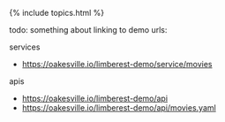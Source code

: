 {% include topics.html %}

todo: something about linking to demo urls:

services
 - <https://oakesville.io/limberest-demo/service/movies>

apis
 - <https://oakesville.io/limberest-demo/api>   
 - <https://oakesville.io/limberest-demo/api/movies.yaml>